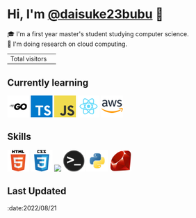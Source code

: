 # Hi, I'm [@daisuke23bubu](https://loquacious-souffle-8ee1dc.netlify.app/) 👋
:mortar_board: I'm a first year master's student studying computer science.  
🔭 I'm doing research on cloud computing.
<table>
  <tr>
    <td>Total visitors</td>
    <td><img src="https://profile-counter.glitch.me/daisuke23bubu/count.svg" alt="" /></td>
  </tr>
</table>

<h2>Currently learning</h2>
<p>
  <img height="50" src="https://raw.githubusercontent.com/github/explore/80688e429a7d4ef2fca1e82350fe8e3517d3494d/topics/go/go.png"/>
  <img height="50" src="https://raw.githubusercontent.com/github/explore/80688e429a7d4ef2fca1e82350fe8e3517d3494d/topics/typescript/typescript.png">
  <img height="50" src="https://raw.githubusercontent.com/github/explore/80688e429a7d4ef2fca1e82350fe8e3517d3494d/topics/javascript/javascript.png">
  <img height="50" src="https://raw.githubusercontent.com/github/explore/80688e429a7d4ef2fca1e82350fe8e3517d3494d/topics/react/react.png">
  <img height="50" src="https://raw.githubusercontent.com/devicons/devicon/master/icons/amazonwebservices/amazonwebservices-original-wordmark.svg"/>
</p>
<h2>Skills</h2>
<p>
  <img height="50" src="https://raw.githubusercontent.com/devicons/devicon/master/icons/html5/html5-original-wordmark.svg"/>
  <img height="50" src="https://raw.githubusercontent.com/devicons/devicon/master/icons/css3/css3-original-wordmark.svg"/>
  <img height="50" src="https://www.vectorlogo.zone/logos/git-scm/git-scm-icon.svg"/>
  <img height="50" src="https://raw.githubusercontent.com/github/explore/80688e429a7d4ef2fca1e82350fe8e3517d3494d/topics/terminal/terminal.png"/>
  <img height="50" src="https://raw.githubusercontent.com/github/explore/80688e429a7d4ef2fca1e82350fe8e3517d3494d/topics/python/python.png"/>
  <img height="50" src="https://raw.githubusercontent.com/devicons/devicon/master/icons/ruby/ruby-original.svg"/>
</p>

<h2>Last Updated</h2>
:date:2022/08/21
